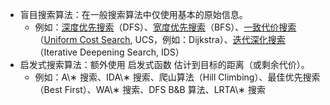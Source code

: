

- 盲目搜索算法：在一般搜索算法中仅使用基本的原始信息。
    - 例如：[深度优先搜索](../base/algods/DFS.md)（DFS）、[宽度优先搜索](../base/algods/BFS.md)（BFS）、[一致代价搜索](../base/algods/Uniform%20Cost%20Search.md)（[Uniform Cost Search](../base/algods/Uniform%20Cost%20Search.md), UCS，例如：Dijkstra）、[迭代深化搜索](../base/algods/IDS.md)（Iterative Deepening Search, IDS）
- 启发式搜索算法：额外使用 启发式函数 估计到目标的距离（或剩余代价）。
    - 例如：A\∗ 搜索、IDA\∗ 搜索、爬山算法（Hill Climbing）、最佳优先搜索（Best First）、WA\∗ 搜索、DFS B&B 算法、LRTA\∗ 搜索
